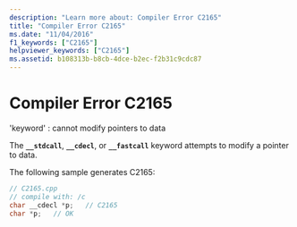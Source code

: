 ```yaml
---
description: "Learn more about: Compiler Error C2165"
title: "Compiler Error C2165"
ms.date: "11/04/2016"
f1_keywords: ["C2165"]
helpviewer_keywords: ["C2165"]
ms.assetid: b108313b-b8cb-4dce-b2ec-f2b31c9cdc87
---
```

# Compiler Error C2165

'keyword' : cannot modify pointers to data

The **`__stdcall`**, **`__cdecl`**, or **`__fastcall`** keyword attempts to modify a pointer to data.

The following sample generates C2165:

```cpp
// C2165.cpp
// compile with: /c
char __cdecl *p;   // C2165
char *p;   // OK
```
